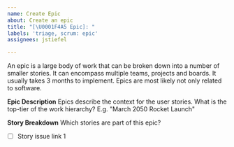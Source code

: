 ```yaml
---
name: Create Epic
about: Create an epic
title: "[\U0001F4A5 Epic]: "
labels: 'triage, scrum: epic'
assignees: jstiefel

---
```


An epic is a large body of work that can be broken down into a number of smaller stories. It can encompass multiple teams, projects and boards. It usually takes 3 months to implement. Epics are most likely not only related to software.

**Epic Description**
Epics describe the context for the user stories. What is the top-tier of the work hierarchy? E.g. "March 2050 Rocket Launch"

**Story Breakdown**
Which stories are part of this epic?

- [ ] Story issue link 1
